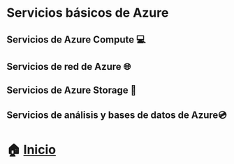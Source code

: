 # Servicios básicos de Azure

## Servicios de Azure Compute :computer:
## Servicios de red de Azure :globe_with_meridians:
## Servicios de Azure Storage :file_folder:
## Servicios de análisis y bases de datos de Azure:cd:



# :house: [Inicio](https://github.com/JazminQuino/SummerCloud-Grupo-2)